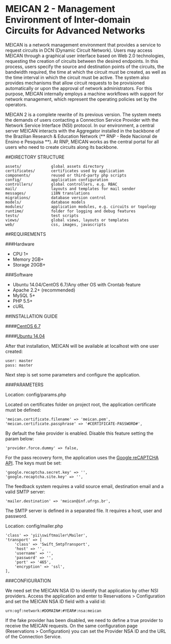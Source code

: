 # MEICAN 2 - Management Environment of Inter-domain Circuits for Advanced Networks

MEICAN is a network management environment that provides a service to request circuits in DCN (Dynamic Circuit Network). Users may access MEICAN through a graphical user interface based on Web 2.0 technologies, requesting the creation of circuits between the desired endpoints. In this process, users specify the source and destination points of the circuits, the bandwidth required, the time at which the circuit must be created, as well as the time interval in which the circuit must be active. The system also provides mechanisms that allow circuit requests to be provisioned automatically or upon the approval of network administrators. For this purpose, MEICAN internally employs a machine workflows with support for network management, which represent the operating policies set by the operators.

MEICAN 2 is a complete rewrite of its previous version. The system meets the demands of users contacting a Connection Service Provider with the Network Service Interface (NSI) protocol. In our environment, a central server MEICAN interacts with the Aggregator installed in the backbone of the Brazilian Research & Education Network (** RNP - Rede Nacional de Ensino e Pesquisa **). At RNP, MEICAN works as the central portal for all users who need to create circuits along its backbone.

##DIRECTORY STRUCTURE

```
assets/             global assets directory
certificates/       certificates used by application
components/         reused or third-party php scripts
config/             application configuration
controllers/        global controllers, e.g. RBAC
mail/               layouts and templates for mail sender
messages/           i18N translations
migrations/         database version control
models/             database models
modules/            application modules, e.g. circuits or topology
runtime/            folder for logging and debug features
tests/              test scripts
views/              global views, layouts or templates
web/                css, images, javascripts
```

##REQUIREMENTS

###Hardware

- CPU 1+
- Memory 2GB+
- Storage 20GB+

###Software

- Ubuntu 14.04/CentOS 6.7/Any other OS with Crontab feature
- Apache 2.2+ (recommended)
- MySQL 5+
- PHP 5.5+
- cURL

##INSTALLATION GUIDE

####[CentOS 6.7](https://github.com/ufrgs-hyman/meican2/wiki/CentOS-6.7-installation-guide)

####[Ubuntu 14.04](https://github.com/ufrgs-hyman/meican2/wiki/Ubuntu-14.04-installation-guide)

After that installation, MEICAN will be available at localhost with one user created:

```
user: master
pass: master
```

Next step is set some parameters and configure the application.

###PARAMETERS

Location: config/params.php

Located on certificates folder on project root, the application certificate must be defined:

```
'meican.certificate.filename' => 'meican.pem',
'meican.certificate.passphrase' => '#CERTIFICATE-PASSWORD#',	
```

By default the fake provider is enabled. Disable this feature setting the param below:

```
'provider.force.dummy' => false,
```

For the pass recovery form, the application uses the [Google reCAPTCHA API](https://www.google.com/recaptcha). The keys must be set:

```
'google.recaptcha.secret.key' => '',
'google.recaptcha.site.key' => '',
```

The feedback system requires a valid source email, destination email and a valid SMTP server:

```
'mailer.destination' => 'meican@inf.ufrgs.br',
```

The SMTP server is defined in a separated file. It requires a host, user and password.

Location: config/mailer.php

```
'class' => 'yii\swiftmailer\Mailer',
'transport' => [
    'class' => 'Swift_SmtpTransport',
    'host' => '',
    'username' => '',
    'password' => '',
    'port' => '465',
    'encryption' => 'ssl',
],
```

###CONFIGURATION

We need set the MEICAN NSA ID to identify that application by other NSI providers. Access the application and enter to Reservations > Configuration and set the MEICAN NSA ID field with a valid id:

```
urn:ogf:network:#DOMAIN#:#YEAR#:nsa:meican
```

If the fake provider has been disabled, we need to define a true provider to receive the MEICAN requests. On the same configuration page (Reservations > Configuration) you can set the Provider NSA ID and the URL of the Connection Service.
